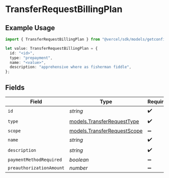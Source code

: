 # TransferRequestBillingPlan

## Example Usage

```typescript
import { TransferRequestBillingPlan } from "@vercel/sdk/models/getconfigurationop.js";

let value: TransferRequestBillingPlan = {
  id: "<id>",
  type: "prepayment",
  name: "<value>",
  description: "apprehensive where as fisherman fiddle",
};
```

## Fields

| Field                                                            | Type                                                             | Required                                                         | Description                                                      |
| ---------------------------------------------------------------- | ---------------------------------------------------------------- | ---------------------------------------------------------------- | ---------------------------------------------------------------- |
| `id`                                                             | *string*                                                         | :heavy_check_mark:                                               | N/A                                                              |
| `type`                                                           | [models.TransferRequestType](../models/transferrequesttype.md)   | :heavy_check_mark:                                               | N/A                                                              |
| `scope`                                                          | [models.TransferRequestScope](../models/transferrequestscope.md) | :heavy_minus_sign:                                               | N/A                                                              |
| `name`                                                           | *string*                                                         | :heavy_check_mark:                                               | N/A                                                              |
| `description`                                                    | *string*                                                         | :heavy_check_mark:                                               | N/A                                                              |
| `paymentMethodRequired`                                          | *boolean*                                                        | :heavy_minus_sign:                                               | N/A                                                              |
| `preauthorizationAmount`                                         | *number*                                                         | :heavy_minus_sign:                                               | N/A                                                              |